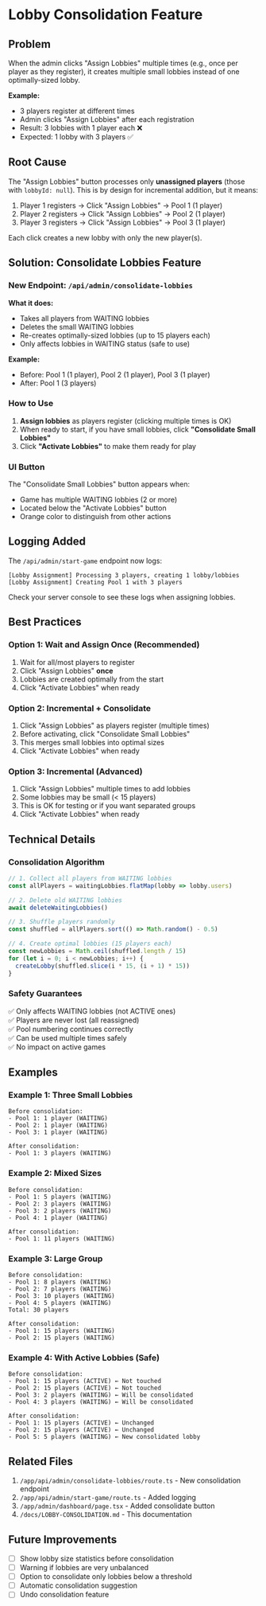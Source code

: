 # Lobby Consolidation Feature

## Problem

When the admin clicks "Assign Lobbies" multiple times (e.g., once per player as they register), it creates multiple small lobbies instead of one optimally-sized lobby.

**Example:**
- 3 players register at different times
- Admin clicks "Assign Lobbies" after each registration
- Result: 3 lobbies with 1 player each ❌
- Expected: 1 lobby with 3 players ✅

## Root Cause

The "Assign Lobbies" button processes only **unassigned players** (those with `lobbyId: null`). This is by design for incremental addition, but it means:

1. Player 1 registers → Click "Assign Lobbies" → Pool 1 (1 player)
2. Player 2 registers → Click "Assign Lobbies" → Pool 2 (1 player)  
3. Player 3 registers → Click "Assign Lobbies" → Pool 3 (1 player)

Each click creates a new lobby with only the new player(s).

## Solution: Consolidate Lobbies Feature

### New Endpoint: `/api/admin/consolidate-lobbies`

**What it does:**
- Takes all players from WAITING lobbies
- Deletes the small WAITING lobbies
- Re-creates optimally-sized lobbies (up to 15 players each)
- Only affects lobbies in WAITING status (safe to use)

**Example:**
- Before: Pool 1 (1 player), Pool 2 (1 player), Pool 3 (1 player)
- After: Pool 1 (3 players)

### How to Use

1. **Assign lobbies** as players register (clicking multiple times is OK)
2. When ready to start, if you have small lobbies, click **"Consolidate Small Lobbies"**
3. Click **"Activate Lobbies"** to make them ready for play

### UI Button

The "Consolidate Small Lobbies" button appears when:
- Game has multiple WAITING lobbies (2 or more)
- Located below the "Activate Lobbies" button
- Orange color to distinguish from other actions

## Logging Added

The `/api/admin/start-game` endpoint now logs:
```
[Lobby Assignment] Processing 3 players, creating 1 lobby/lobbies
[Lobby Assignment] Creating Pool 1 with 3 players
```

Check your server console to see these logs when assigning lobbies.

## Best Practices

### Option 1: Wait and Assign Once (Recommended)
1. Wait for all/most players to register
2. Click "Assign Lobbies" **once**
3. Lobbies are created optimally from the start
4. Click "Activate Lobbies" when ready

### Option 2: Incremental + Consolidate
1. Click "Assign Lobbies" as players register (multiple times)
2. Before activating, click "Consolidate Small Lobbies"
3. This merges small lobbies into optimal sizes
4. Click "Activate Lobbies" when ready

### Option 3: Incremental (Advanced)
1. Click "Assign Lobbies" multiple times to add lobbies
2. Some lobbies may be small (< 15 players)
3. This is OK for testing or if you want separated groups
4. Click "Activate Lobbies" when ready

## Technical Details

### Consolidation Algorithm

```typescript
// 1. Collect all players from WAITING lobbies
const allPlayers = waitingLobbies.flatMap(lobby => lobby.users)

// 2. Delete old WAITING lobbies
await deleteWaitingLobbies()

// 3. Shuffle players randomly
const shuffled = allPlayers.sort(() => Math.random() - 0.5)

// 4. Create optimal lobbies (15 players each)
const newLobbies = Math.ceil(shuffled.length / 15)
for (let i = 0; i < newLobbies; i++) {
  createLobby(shuffled.slice(i * 15, (i + 1) * 15))
}
```

### Safety Guarantees

✅ Only affects WAITING lobbies (not ACTIVE ones)  
✅ Players are never lost (all reassigned)  
✅ Pool numbering continues correctly  
✅ Can be used multiple times safely  
✅ No impact on active games

## Examples

### Example 1: Three Small Lobbies
```
Before consolidation:
- Pool 1: 1 player (WAITING)
- Pool 2: 1 player (WAITING)
- Pool 3: 1 player (WAITING)

After consolidation:
- Pool 1: 3 players (WAITING)
```

### Example 2: Mixed Sizes
```
Before consolidation:
- Pool 1: 5 players (WAITING)
- Pool 2: 3 players (WAITING)
- Pool 3: 2 players (WAITING)
- Pool 4: 1 player (WAITING)

After consolidation:
- Pool 1: 11 players (WAITING)
```

### Example 3: Large Group
```
Before consolidation:
- Pool 1: 8 players (WAITING)
- Pool 2: 7 players (WAITING)
- Pool 3: 10 players (WAITING)
- Pool 4: 5 players (WAITING)
Total: 30 players

After consolidation:
- Pool 1: 15 players (WAITING)
- Pool 2: 15 players (WAITING)
```

### Example 4: With Active Lobbies (Safe)
```
Before consolidation:
- Pool 1: 15 players (ACTIVE) ← Not touched
- Pool 2: 15 players (ACTIVE) ← Not touched
- Pool 3: 2 players (WAITING) ← Will be consolidated
- Pool 4: 3 players (WAITING) ← Will be consolidated

After consolidation:
- Pool 1: 15 players (ACTIVE) ← Unchanged
- Pool 2: 15 players (ACTIVE) ← Unchanged
- Pool 5: 5 players (WAITING) ← New consolidated lobby
```

## Related Files

1. `/app/api/admin/consolidate-lobbies/route.ts` - New consolidation endpoint
2. `/app/api/admin/start-game/route.ts` - Added logging
3. `/app/admin/dashboard/page.tsx` - Added consolidate button
4. `/docs/LOBBY-CONSOLIDATION.md` - This documentation

## Future Improvements

- [ ] Show lobby size statistics before consolidation
- [ ] Warning if lobbies are very unbalanced
- [ ] Option to consolidate only lobbies below a threshold
- [ ] Automatic consolidation suggestion
- [ ] Undo consolidation feature
